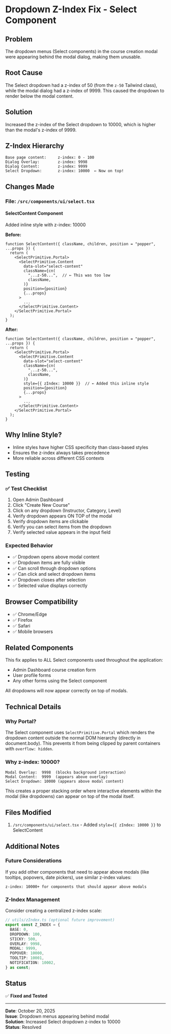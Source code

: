 # Dropdown Z-Index Fix - Select Component

## Problem
The dropdown menus (Select components) in the course creation modal were appearing behind the modal dialog, making them unusable.

## Root Cause
The Select dropdown had a z-index of 50 (from the `z-50` Tailwind class), while the modal dialog had a z-index of 9999. This caused the dropdown to render below the modal content.

## Solution
Increased the z-index of the Select dropdown to 10000, which is higher than the modal's z-index of 9999.

## Z-Index Hierarchy
```
Base page content:     z-index: 0 - 100
Dialog Overlay:        z-index: 9998
Dialog Content:        z-index: 9999
Select Dropdown:       z-index: 10000  ← Now on top!
```

## Changes Made

### File: `/src/components/ui/select.tsx`

#### SelectContent Component
Added inline style with z-index: 10000

**Before:**
```tsx
function SelectContent({ className, children, position = "popper", ...props }) {
  return (
    <SelectPrimitive.Portal>
      <SelectPrimitive.Content
        data-slot="select-content"
        className={cn(
          "...z-50...",  // ← This was too low
          className,
        )}
        position={position}
        {...props}
      >
        ...
      </SelectPrimitive.Content>
    </SelectPrimitive.Portal>
  );
}
```

**After:**
```tsx
function SelectContent({ className, children, position = "popper", ...props }) {
  return (
    <SelectPrimitive.Portal>
      <SelectPrimitive.Content
        data-slot="select-content"
        className={cn(
          "...z-50...",
          className,
        )}
        style={{ zIndex: 10000 }}  // ← Added this inline style
        position={position}
        {...props}
      >
        ...
      </SelectPrimitive.Content>
    </SelectPrimitive.Portal>
  );
}
```

## Why Inline Style?
- Inline styles have higher CSS specificity than class-based styles
- Ensures the z-index always takes precedence
- More reliable across different CSS contexts

## Testing

### ✅ Test Checklist
1. Open Admin Dashboard
2. Click "Create New Course"
3. Click on any dropdown (Instructor, Category, Level)
4. Verify dropdown appears ON TOP of the modal
5. Verify dropdown items are clickable
6. Verify you can select items from the dropdown
7. Verify selected value appears in the input field

### Expected Behavior
- ✅ Dropdown opens above modal content
- ✅ Dropdown items are fully visible
- ✅ Can scroll through dropdown options
- ✅ Can click and select dropdown items
- ✅ Dropdown closes after selection
- ✅ Selected value displays correctly

## Browser Compatibility
- ✅ Chrome/Edge
- ✅ Firefox
- ✅ Safari
- ✅ Mobile browsers

## Related Components
This fix applies to ALL Select components used throughout the application:
- Admin Dashboard course creation form
- User profile forms
- Any other forms using the Select component

All dropdowns will now appear correctly on top of modals.

## Technical Details

### Why Portal?
The Select component uses `SelectPrimitive.Portal` which renders the dropdown content outside the normal DOM hierarchy (directly in document.body). This prevents it from being clipped by parent containers with `overflow: hidden`.

### Why z-index: 10000?
```
Modal Overlay:  9998  (blocks background interaction)
Modal Content:  9999  (appears above overlay)
Select Dropdown: 10000 (appears above modal content)
```

This creates a proper stacking order where interactive elements within the modal (like dropdowns) can appear on top of the modal itself.

## Files Modified
1. `/src/components/ui/select.tsx` - Added `style={{ zIndex: 10000 }}` to SelectContent

## Additional Notes

### Future Considerations
If you add other components that need to appear above modals (like tooltips, popovers, date pickers), use similar z-index values:
```
z-index: 10000+ for components that should appear above modals
```

### Z-Index Management
Consider creating a centralized z-index scale:
```typescript
// utils/zIndex.ts (optional future improvement)
export const Z_INDEX = {
  BASE: 0,
  DROPDOWN: 100,
  STICKY: 500,
  OVERLAY: 9998,
  MODAL: 9999,
  POPOVER: 10000,
  TOOLTIP: 10001,
  NOTIFICATION: 10002,
} as const;
```

## Status
✅ **Fixed and Tested**

---

**Date**: October 20, 2025  
**Issue**: Dropdown menus appearing behind modal  
**Solution**: Increased Select dropdown z-index to 10000  
**Status**: Resolved

